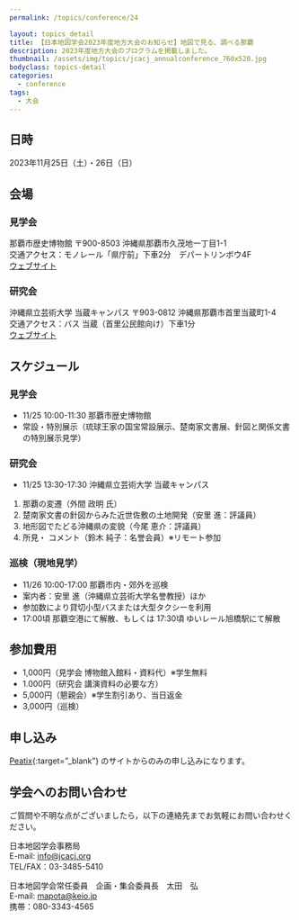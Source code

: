 ```yaml
---
permalink: /topics/conference/24

layout: topics_detail
title: 【日本地図学会2023年度地方大会のお知らせ】地図で見る、調べる那覇
description: 2023年度地方大会のプログラムを掲載しました。
thumbnail: /assets/img/topics/jcacj_annualconference_760x520.jpg
bodyclass: topics-detail
categories:
  - conference
tags:
  - 大会
---
```


## 日時
2023年11月25日（土）・26日（日）

## 会場
### 見学会
那覇市歴史博物館
〒900-8503 沖縄県那覇市久茂地一丁目1-1<br>
交通アクセス：モノレール「県庁前」下車2分　デパートリンボウ4F<br>
[ウェブサイト](http://www.rekishi-archive.city.naha.okinawa.jp/visit/accsess)

### 研究会
沖縄県立芸術大学 当蔵キャンパス
〒903-0812 沖縄県那覇市首里当蔵町1-4<br>
交通アクセス：バス 当蔵（首里公民館向け）下車1分<br>
[ウェブサイト](https://www.okigei.ac.jp/access/access-index.html)

## スケジュール
### 見学会
- 11/25 10:00-11:30 那覇市歴史博物館
- 常設・特別展示（琉球王家の国宝常設展示、楚南家文書展、針図と関係文書の特別展示見学）

### 研究会
- 11/25 13:30-17:30 沖縄県立芸術大学 当蔵キャンパス
1. 那覇の変遷（外間 政明 氏）
1. 楚南家文書の針図からみた近世佐敷の土地開発（安里 進：評議員）
1. 地形図でたどる沖縄県の変貌（今尾 恵介：評議員）
1. 所見・ コメント（鈴木 純子：名誉会員）※リモート参加

### 巡検（現地見学）
- 11/26 10:00-17:00 那覇市内・郊外を巡検
- 案内者：安里 進（沖縄県立芸術大学名誉教授）ほか
- 参加数により貸切小型バスまたは大型タクシーを利用
- 17:00頃 那覇空港にて解散、もしくは 17:30頃 ゆいレール旭橋駅にて解散

## 参加費用
- 1,000円（見学会 博物館入館料・資料代）※学生無料
- 1.000円（研究会 講演資料の必要な方）
- 5,000円（懇親会）※学生割引あり、当日返金
- 3,000円（巡検）

## 申し込み
 [Peatix](https://okinawmaps2023.peatix.com/view){:target=”_blank”} のサイトからのみの申し込みになります。<br>

## 学会へのお問い合わせ
ご質問や不明な点がございましたら，以下の連絡先までお気軽にお問い合わせください。

日本地図学会事務局<br>
E-mail: [info@jcacj.org](<mailto:info@jcacj.org>)<br>
TEL/FAX：03-3485-5410

日本地図学会常任委員　企画・集会委員長　太田　弘 <br>
E-mail: [mapota@keio.jp](<mailto:mapota@keio.jp>)<br>
携帯：080-3343-4565
